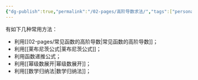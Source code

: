 ```yaml
---
{"dg-publish":true,"permalink":"/02-pages/高阶导数求法/","tags":["personal/blog","math/高等数学/导数"]}
---
```


有如下几种常用方法：
 - 利用[[02-pages/常见函数的高阶导数\|常见函数的高阶导数]]；
 - 利用[[莱布尼茨公式\|莱布尼茨公式]]；
 - 利用函数递推公式；
 - 利用[[幂级数展开\|幂级数展开]]；
 - 利用[[数学归纳法\|数学归纳法]]；